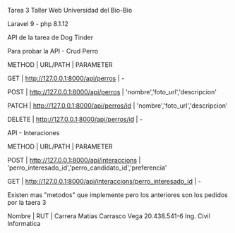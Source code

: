 Tarea 3 Taller Web 
Universidad del Bio-Bio

Laravel 9 - php 8.1.12

API de la tarea de Dog Tinder 

Para probar la API - Crud Perro

METHOD | URL/PATH                               | PARAMETER

GET    | http://127.0.0.1:8000/api/perros       | -

POST   | http://127.0.0.1:8000/api/perros       | 'nombre','foto_url','descripcion'

PATCH  | http://127.0.0.1:8000/api/perros/id    | 'nombre','foto_url','descripcion'

DELETE | http://127.0.0.1:8000/api/perros/id    | -


API - Interaciones

METHOD | URL/PATH                               | PARAMETER

POST   | http://127.0.0.1:8000/api/interaccions | 'perro_interesado_id','perro_candidato_id','preferencia'

GET    | http://127.0.0.1:8000/api/interaccions/perro_interesado_id | -

Existen mas "metodos" que implemente pero los anteriores son los pedidos por la taera 3

Nombre               | RUT           | Carrera
Matias Carrasco Vega   20.438.541-6    Ing. Civil Informatica